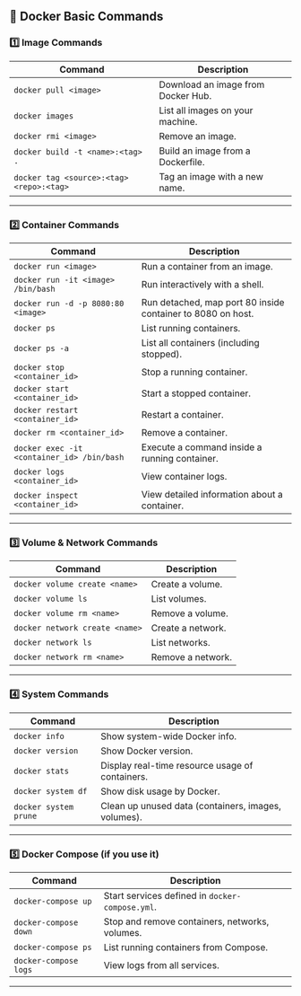 ## 🐳 Docker Basic Commands

### 1️⃣ **Image Commands**

| Command                                  | Description                        |
| ---------------------------------------- | ---------------------------------- |
| `docker pull <image>`                    | Download an image from Docker Hub. |
| `docker images`                          | List all images on your machine.   |
| `docker rmi <image>`                     | Remove an image.                   |
| `docker build -t <name>:<tag> .`         | Build an image from a Dockerfile.  |
| `docker tag <source>:<tag> <repo>:<tag>` | Tag an image with a new name.      |

---

### 2️⃣ **Container Commands**

| Command                                    | Description                                                 |
| ------------------------------------------ | ----------------------------------------------------------- |
| `docker run <image>`                       | Run a container from an image.                              |
| `docker run -it <image> /bin/bash`         | Run interactively with a shell.                             |
| `docker run -d -p 8080:80 <image>`         | Run detached, map port 80 inside container to 8080 on host. |
| `docker ps`                                | List running containers.                                    |
| `docker ps -a`                             | List all containers (including stopped).                    |
| `docker stop <container_id>`               | Stop a running container.                                   |
| `docker start <container_id>`              | Start a stopped container.                                  |
| `docker restart <container_id>`            | Restart a container.                                        |
| `docker rm <container_id>`                 | Remove a container.                                         |
| `docker exec -it <container_id> /bin/bash` | Execute a command inside a running container.               |
| `docker logs <container_id>`               | View container logs.                                        |
| `docker inspect <container_id>`            | View detailed information about a container.                |

---

### 3️⃣ **Volume & Network Commands**

| Command                        | Description       |
| ------------------------------ | ----------------- |
| `docker volume create <name>`  | Create a volume.  |
| `docker volume ls`             | List volumes.     |
| `docker volume rm <name>`      | Remove a volume.  |
| `docker network create <name>` | Create a network. |
| `docker network ls`            | List networks.    |
| `docker network rm <name>`     | Remove a network. |

---

### 4️⃣ **System Commands**

| Command               | Description                                         |
| --------------------- | --------------------------------------------------- |
| `docker info`         | Show system-wide Docker info.                       |
| `docker version`      | Show Docker version.                                |
| `docker stats`        | Display real-time resource usage of containers.     |
| `docker system df`    | Show disk usage by Docker.                          |
| `docker system prune` | Clean up unused data (containers, images, volumes). |

---

### 5️⃣ **Docker Compose (if you use it)**

| Command               | Description                                     |
| --------------------- | ----------------------------------------------- |
| `docker-compose up`   | Start services defined in `docker-compose.yml`. |
| `docker-compose down` | Stop and remove containers, networks, volumes.  |
| `docker-compose ps`   | List running containers from Compose.           |
| `docker-compose logs` | View logs from all services.                    |

---